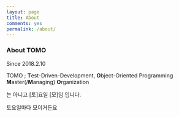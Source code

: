 ```yaml
---
layout: page
title: About
comments: yes
permalink: /about/
---
```


### About TOMO
Since 2018.2.10

TOMO ; **T**est-Driven-Development, **O**bject-Oriented Programming **M**aster(/**M**anaging) **O**rganization

는 아니고 [토]요일 [모]임 입니다.

토요일마다 모이거든요